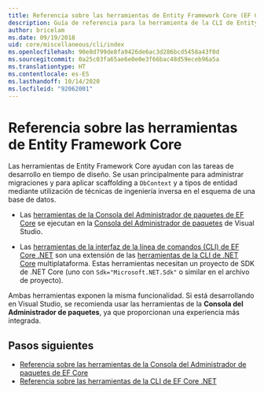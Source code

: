 ```yaml
---
title: Referencia sobre las herramientas de Entity Framework Core (EF Core)
description: Guía de referencia para la herramienta de la CLI de Entity Framework Core y la consola del administrador de paquetes de Visual Studio
author: bricelam
ms.date: 09/19/2018
uid: core/miscellaneous/cli/index
ms.openlocfilehash: 90e8d799de8fa9426de6ac3d286bcd5458a43f0d
ms.sourcegitcommit: 0a25c03fa65ae6e0e0e3f66bac48d59eceb96a5a
ms.translationtype: HT
ms.contentlocale: es-ES
ms.lasthandoff: 10/14/2020
ms.locfileid: "92062001"
---
```

# <a name="entity-framework-core-tools-reference"></a>Referencia sobre las herramientas de Entity Framework Core

Las herramientas de Entity Framework Core ayudan con las tareas de desarrollo en tiempo de diseño. Se usan principalmente para administrar migraciones y para aplicar scaffolding a `DbContext` y a tipos de entidad mediante utilización de técnicas de ingeniería inversa en el esquema de una base de datos.

* Las [herramientas de la Consola del Administrador de paquetes de EF Core](xref:core/miscellaneous/cli/powershell) se ejecutan en la [Consola del Administrador de paquetes](/nuget/tools/package-manager-console) de Visual Studio.

* Las [herramientas de la interfaz de la línea de comandos (CLI) de EF Core .NET](xref:core/miscellaneous/cli/dotnet) son una extensión de las [herramientas de la CLI de .NET Core](/dotnet/core/tools/) multiplataforma. Estas herramientas necesitan un proyecto de SDK de .NET Core (uno con `Sdk="Microsoft.NET.Sdk"` o similar en el archivo de proyecto).

Ambas herramientas exponen la misma funcionalidad. Si está desarrollando en Visual Studio, se recomienda usar las herramientas de la **Consola del Administrador de paquetes**, ya que proporcionan una experiencia más integrada.

## <a name="next-steps"></a>Pasos siguientes

* [Referencia sobre las herramientas de la Consola del Administrador de paquetes de EF Core](xref:core/miscellaneous/cli/powershell)
* [Referencia sobre las herramientas de la CLI de EF Core .NET](xref:core/miscellaneous/cli/dotnet)
